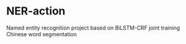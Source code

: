 # NER-action
Named entity recognition project based on BiLSTM-CRF joint training Chinese word segmentation
